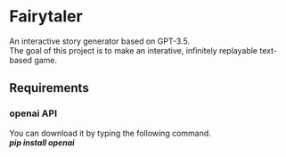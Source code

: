 # Fairytaler
 An interactive story generator based on GPT-3.5.    
 The goal of this project is to make an interative, infinitely replayable text-based game.





## Requirements

### openai API
You can download it by typing the following command.   
*__pip install openai__*
